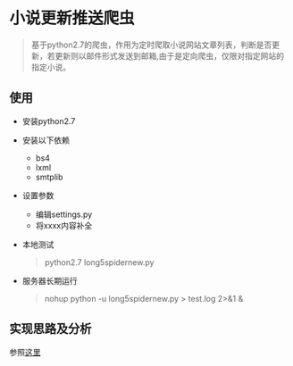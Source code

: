 # 小说更新推送爬虫

> 基于python2.7的爬虫，作用为定时爬取小说网站文章列表，判断是否更新，若更新则以邮件形式发送到邮箱,由于是定向爬虫，仅限对指定网站的指定小说。


## 使用
- 安装python2.7
- 安装以下依赖
	- bs4 
	- lxml
	- smtplib

- 设置参数
	- 编辑settings.py
	- 将xxxx内容补全

- 本地测试
	> python2.7 long5spidernew.py
	
- 服务器长期运行
	> nohup python -u long5spidernew.py > test.log 2>&1 &


## 实现思路及分析
参照[这里](http://andyhui.xin/blog/long5-spider)